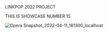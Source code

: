 LINKPOP 2022 PROJECT

THIS IS SHOWCASE NUMBER 15

![Opera Snapshot_2022-04-11_161300_localhost](https://user-images.githubusercontent.com/89365144/162871774-5e2f26a3-1b44-4888-9c4b-6b3e169a51bb.png)
